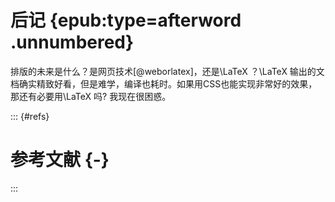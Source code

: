 
# 后记 {epub:type=afterword .unnumbered}

排版的未来是什么？是网页技术[@weborlatex]，还是\LaTeX ？\LaTeX 输出的文档确实精致好看，但是难学，编译也耗时。如果用CSS也能实现非常好的效果，那还有必要用\LaTeX 吗? 我现在很困惑。


::: {#refs}
# 参考文献 {-}
:::